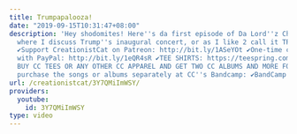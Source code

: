 ```yaml
---
title: Trumpapalooza!
date: "2019-09-15T10:31:47+08:00"
description: 'Hey shodomites! Here''s da first episode of Da Lord''z Chosen Podcast
  where I discuss Trump''s inaugural concert, or as I like 2 call it TRUMPAPALOOZA!!!
  ✔Support CreationistCat on Patreon: http://bit.ly/1ASeYOt ✔One-time contribution
  with PayPal: http://bit.ly/1eQR4sR ✔TEE SHIRTS: https://teespring.com/stores/creationist-cat
  BUY CC TEES OR ANY OTHER CC APPAREL AND GET TWO CC ALBUMS AND MORE FOR FREE! Or
  purchase the songs or albums separately at CC''s Bandcamp: ✔BandCamp! https://creationistcat.bandcamp.com/album/creationist-cat-presents-an-alt-right-christmas'
url: /creationistcat/3Y7QMiImWSY/
providers:
  youtube:
    id: 3Y7QMiImWSY
type: video
---
```

